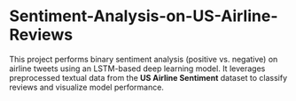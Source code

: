 # Sentiment-Analysis-on-US-Airline-Reviews
This project performs binary sentiment analysis (positive vs. negative) on airline tweets using an LSTM-based deep learning model. It leverages preprocessed textual data from the **US Airline Sentiment** dataset to classify reviews and visualize model performance.
